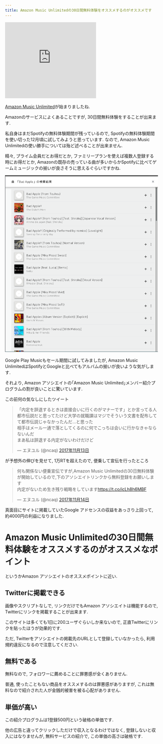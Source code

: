 ```yaml
---
title: Amazon Music Unlimitedの30日間無料体験をオススメするのがオススメです
---
```


<iframe src="https://rcm-fe.amazon-adsystem.com/e/cm?o=9&p=12&l=ur1&category=musicunlimited&banner=1N4FRQAP1QNFYHSFBK02&f=ifr&linkID=a81e429e62aaa37914c0225f87a1d1d2&t=ncaq01-22&tracking_id=ncaq01-22" width="300" height="250" scrolling="no" marginwidth="0" style="border:none;" frameborder="0"></iframe>

[Amazon Music Unlimited](https://www.amazon.co.jp/gp/dmusic/promotions/AmazonMusicUnlimited/?tag=ncaq01-22)が始まりましたね.

Amazonのサービスによくあることですが,
30日間無料体験をすることが出来ます.

私自身はまだSpotifyの無料体験期間が残っているので,
Spotifyの無料体験期間を使い切った12月頃に試してみようと思っています.
なので,
Amazon Music Unlimitedの使い勝手については殆ど述べることが出来ません.

精々,
プライム会員だとお得だとか,
ファミリープランを使えば複数人登録する時にお得だとか,
Amazonの既存の売っている曲が多いからかSpotifyに比べてゲームミュージックの揃いが良さそうに思えるぐらいですかね.

![Bad Apple!!多すぎませんか?](/asset/screenshot-2017-11-16-16-14-57.png)

Google Play Musicもセール期間に試してみましたが,
Amazon Music UnlimitedはSpotifyとGoogleと比べてもアルバムの揃いが良いような気がします.

それより,
Amazon アソシエイトの｢Amazon Music Unlimited｣メンバー紹介プログラムの割が良いことに驚いています.

この前何の気なしにしたツイート

<blockquote class="twitter-tweet" data-lang="ja"><p lang="ja" dir="ltr">「内定を辞退するときは直接会いに行くのがマナーです」とか言ってる人都市伝説だと思ってたけど大学の就職課はマジでそういう文書を配布してて都市伝説じゃなかったんだ…と思った<br />相手はメール一通で落としてくるのに何でこっちは会いに行かなきゃならないんだ<br />まあ私は辞退する内定がないわけだけど</p>&mdash; エヌユル (@ncaq) <a href="https://twitter.com/ncaq/status/930218076641026048?ref_src=twsrc%5Etfw">2017年11月13日</a></blockquote>

が予想外の伸びを見せて,
1万RTを超えたので,
便乗して宣伝を行ったところ

<blockquote class="twitter-tweet" data-conversation="none" data-lang="ja"><p lang="ja" dir="ltr">何も関係ない便乗宣伝ですが,Amazon Music Unlimitedの30日無料体験が開始しているので,下のアソシエイトリンクから無料登録をお願いします<br />内定がないため生き残り戦略をしています<a href="https://t.co/icLh8h6MBF">https://t.co/icLh8h6MBF</a></p>&mdash; エヌユル (@ncaq) <a href="https://twitter.com/ncaq/status/930301051894296576?ref_src=twsrc%5Etfw">2017年11月14日</a></blockquote>

真面目にサイトに掲載していたGoogle アドセンスの収益をあっさり上回って,
約4000円の利益になりました.

# Amazon Music Unlimitedの30日間無料体験をオススメするのがオススメなポイント

というかAmazon アソシエイトのオススメポイントに近い.

## Twitterに掲載できる

画像やスクリプトなしで,
リンクだけでもAmazon アソシエイトは機能するので,
Twitterにリンクを掲載することが出来ます.

このサイトは多くても1日に200ユーザぐらいしか来ないので,
正直Twitterにリンクを貼ったほうが効果的です.

ただ,
Twitterをアソシエイトの掲載先のURLとして登録していなかったら,
利用規約違反になるので注意してください.

## 無料である

無料なので,
フォロワーに薦めることに罪悪感が全くありません.

普通,
使ったこともない商品をオススメするのは罪悪感がありますが,
これは無料なので紹介された人が金銭的被害を被る心配がありません.

## 単価が高い

この紹介プログラムは1登録500円という破格の単価です.

他の広告と違ってクリックしただけで収入となるわけではなく,
登録しないと収入にはなりませんが,
無料サービスの紹介で,
この単価の高さは破格です.
